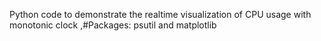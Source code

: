Python code to demonstrate the realtime visualization of CPU usage with monotonic clock 
,#Packages: psutil and matplotlib
